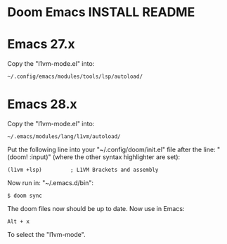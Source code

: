 Doom Emacs INSTALL README
=========================
Emacs 27.x
==========
Copy the "l1vm-mode.el" into:

```
~/.config/emacs/modules/tools/lsp/autoload/
```

Emacs 28.x
==========
Copy the "l1vm-mode.el" into:

```
~/.emacs/modules/lang/l1vm/autoload/
```

Put the following line into your "~/.config/doom/init.el" file after the line: "(doom! :input)" (where the other syntax highlighter are set):

```
(l1vm +lsp)         ; L1VM Brackets and assembly
```


Now run in: "~/.emacs.d/bin":

```
$ doom sync
```

The doom files now should be up to date.
Now use in Emacs:

```
Alt + x
```

To select the "l1vm-mode".
